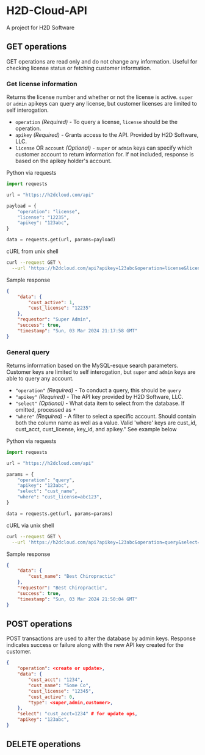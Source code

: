# H2D-Cloud-API
A project for H2D Software

## GET operations
GET operations are read only and do not change any information. Useful for checking license status or fetching customer information.
### Get license information
Returns the license number and whether or not the license is active. `super` or `admin` apikeys can query any license, but customer licenses are limited to self interogation.

* `operation` _(Required)_ - To query a license, `license` should be the operation.
* `apikey` _(Required)_ - Grants access to the API. Provided by H2D Software, LLC.
* `license` OR `account` _(Optional)_ - `super` or `admin` keys can specify which customer account to return information for. If not included, response is based on the apikey holder's account.


Python via requests
```python
import requests

url = "https://h2dcloud.com/api"

payload = {
    "operation": "license",
    "license": "12235",
    "apikey": "123abc",
}

data = requests.get(url, params=payload)
```

cURL from unix shell
```bash
curl --request GET \
  --url 'https://h2dcloud.com/api?apikey=123abc&operation=license&license=12235'
```
Sample response
```json
{
	"data": {
		"cust_active": 1,
		"cust_license": "12235"
	},
	"requestor": "Super Admin",
	"success": true,
	"timestamp": "Sun, 03 Mar 2024 21:17:58 GMT"
}
```
### General query
Returns information based on the MySQL-esque search parameters. Customer keys are limited to self interogation, but `super` and `admin` keys are able to query any account.

* `"operation"` _(Required)_ - To conduct a query, this should be `query`
* `"apikey"` _(Required)_ - The API key provided by H2D Software, LLC.
* `"select"` _(Optional)_ - What data item to select from the database. If omitted, processed as `*`
* `"where"` _(Required)_ - A filter to select a specific account. Should contain both the column name as well as a value. Valid 'where' keys are cust_id, cust_acct, cust_license, key_id, and apikey." See example below

Python via requests
```python
import requests

url = "https://h2dcloud.com/api"

params = {
    "operation": "query",
    "apikey": "123abc",
    "select": "cust_name",
    "where": "cust_license=abc123",
}

data = requests.get(url, params=params)
```
cURL via unix shell
```bash
curl --request GET \
  --url 'https://h2dcloud.com/api?apikey=123abc&operation=query&select=cust_name&where=cust_license%3Dabc123'
```
Sample response
```json
{
	"data": {
		"cust_name": "Best Chiropractic"
	},
	"requestor": "Best Chiropractic",
	"success": true,
	"timestamp": "Sun, 03 Mar 2024 21:50:04 GMT"
}
```

## POST operations
POST transactions are used to alter the database by admin keys. Response indicates success or failure along with the new API key created for the customer.

```json
{
    "operation": <create or update>,
    "data": {
        "cust_acct": "1234",
        "cust_name": "Some Co",
        "cust_license": "12345",
        "cust_active": 0,
        "type": <super,admin,customer>,
    },
    "select": "cust_acct=1234" # for update ops,
    "apikey": "123abc",
}
```

## DELETE operations